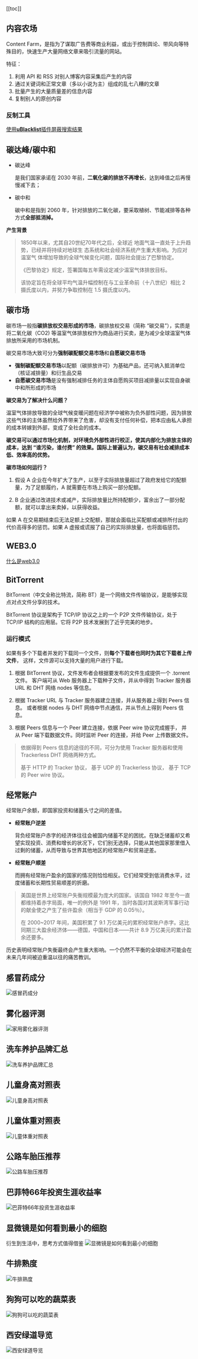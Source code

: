 [[toc]]

## 内容农场

Content Farm，是指为了谋取广告费等商业利益，或出于控制舆论、带风向等特殊目的，快速生产大量网络文章来吸引流量的网站。

特征：

1. 利用 API 和 RSS 对别人博客内容采集后产生的内容
2. 通过关键词和正常文章（多以小说为主）组成的乱七八糟的文章
3. 批量产生的大量质量差的信息内容
4. 复制别人的原创内容

### 反制工具

[使用**uBlacklist**插件屏蔽搜索结果](https://github.com/cobaltdisco/Google-Chinese-Results-Blocklist)





## 碳达峰/碳中和

- 碳达峰

  是我们国家承诺在 2030 年前，**二氧化碳的排放不再增长**，达到峰值之后再慢慢减下去；

- 碳中和

  碳中和是指到 2060 年，针对排放的二氧化碳，要采取植树、节能减排等各种方式**全部抵消掉。**

**产生背景**

> 1850年以来，尤其自20世纪70年代之后，全球近 地面气温一直处于上升趋势，已经并将持续对地球生 态系统和社会经济系统产生重大影响。为应对温室气 体增加导致的全球气候变化问题，国际社会提出了巴黎协定。
>
> 《巴黎协定》规定，签署国每五年需设定减少温室气体排放目标。
>
> 该协定旨在将全球平均气温升幅控制在与工业革命前（十八世纪）相比 2 摄氏度以内，并努力争取控制在 1.5 摄氏度以内。

## 碳市场

碳市场一般指**碳排放权交易形成的市场**，碳排放权交易（简称 “碳交易”），实质是将二氧化碳（CO2) 等温室气体排放权作为商品进行买卖，是为减少全球温室气体排放所采用的市场机制。

碳交易市场大致可分为**强制碳配额交易市场**和**自愿碳交易市场**

- **强制碳配额交易市场**以配额（碳排放许可）为基础产品，还可纳入抵消单位（核证减排量）和衍生品交易
- **自愿碳交易市场**是没有强制减排任务的主体自愿购买项目减排量以实现自身碳中和所形成的市场

**碳交易为了解决什么问题？**

温室气体排放导致的全球气候变暖问题在经济学中被称为负外部性问题，因为排放这些气体的主体虽然给外界带来了危害，却没有支付任何补偿，把本应由私人承担的成本转嫁到外部，变成了全社会的成本。

**碳交易可以通过市场化机制，对环境负外部性进行校正，使其内部化为排放主体的成本，达到 “谁污染，谁付费” 的效果。国际上普遍认为，碳交易有社会减排成本低、效率高的优势。**



**碳市场如何运行？**

1. 假设 A 企业在今年扩大了生产，以至于实际排放量超过了政府发给它的配额量，为了足额履约，A 就需要在市场上购买一部分配额。

2. B 企业通过改进技术或减产，实际排放量比所持配额少，富余出了一部分配额，就可以拿出来卖掉，以获得收益。

如果 A 在交易期结束后无法足额上交配额，那就会面临比买配额或减排所付出的代价高得多的惩罚。如果 A 虚报或谎报了自己的实际排放量，也将面临惩罚。







## WEB3.0

[什么是web3.0](https://zhuanlan.zhihu.com/p/412075990)





## BitTorrent 

BitTorrent（中文全称比特流，简称 BT）是一个网络文件传输协议，是能够实现点对点文件分享的技术。


BitTorrent 协议是架构于 TCP/IP 协议之上的一个 P2P 文件传输协议，处于 TCP/IP 结构的应用层。它将 P2P 技术发展到了近乎完美的地步。

### 运行模式

如果有多个下载者并发的下载同一个文件，则**每个下载者也同时为其它下载者上传文件**，
这样，文件源可以支持大量的用户进行下载。

1. 根据 BitTorrent 协议，文件发布者会根据要发布的文件生成提供一个 .torrent 文件。
   客户端可从 Web 服务器上下载种子文件，并从中得到 Tracker 服务器 URL 和 DHT 网络 nodes 等信息。

2. 根据 Tracker URL 与 Tracker 服务器建立连接，并从服务器上得到 Peers 信息。
   或者根据 nodes 与 DHT 网络中节点通信，并从节点上得到 Peers 信息。

3. 根据 Peers 信息与一个 Peer 建立连接，依据 Peer wire 协议完成握手，
   并从 Peer 端下载数据文件。同时监听 Peer 的连接，并给 Peer 上传数据文件。

> 
> 依据得到 Peers 信息的途径的不同，可分为使用 Tracker 服务器和使用 Trackerless DHT 网络两种方式。
> 
> 基于 HTTP 的 Tracker 协议，
> 基于 UDP 的 Trackerless 协议，
> 基于 TCP 的 Peer wire 协议。



## 经常账户

经常账户余额，即国家投资和储蓄头寸之间的差值。

- **经常账户逆差**

  背负经常账户赤字的经济体往往会被国内储蓄不足的困扰。在缺乏储蓄却又希望实现投资、消费和增长的状况下，它们别无选择，只能从其他国家那里借入过剩的储蓄，从而导致与世界其他地区的经常账户和贸易逆差。

- **经常账户顺差**

  而拥有经常账户盈余的国家的情况则恰恰相反。它们经常受到低消费水平，过度储蓄和长期性贸易顺差的折磨。

> 美国是世界上经常账户失衡规模最为庞大的国家。该国自 1982 年至今一直都维持着赤字局面，唯一的例外是 1991 年，当时各国对其波斯湾军事行动的献金使之产生了些许盈余（相当于 GDP 的 0.05％）。
>
> 在 2000~2017 年间，美国积累了 9.1 万亿美元的累积经常账户赤字。这比同期三大盈余经济体——德国，中国和日本——共计 8.9 万亿美元的累计盈余还要多。

历史表明经常账户失衡最终会产生重大影响。一个仍然不平衡的全球经济可能会在未来几年间被迫重温以往的痛苦教训。


## 感冒药成分

![感冒药成分](https://img.callbackhell.xyz/vuepress/funs/%E6%84%9F%E5%86%92%E8%8D%AF%E6%88%90%E5%88%86%E7%BB%9F%E8%AE%A1.jpg)

## 雾化器评测

![家用雾化器评测](https://img.callbackhell.xyz/vuepress/funs/%E5%AE%B6%E7%94%A8%E9%9B%BE%E5%8C%96%E5%99%A8%E8%AF%84%E6%B5%8B.jpg)

## 洗车养护品牌汇总

![洗车养护品牌汇总](https://img.callbackhell.xyz/vuepress/funs/%E6%B4%97%E8%BD%A6%E5%85%BB%E6%8A%A4%E5%93%81%E7%89%8C%E6%B1%87%E6%80%BB.jpg)

## 儿童身高对照表
![儿童身高对照表](https://img.callbackhell.xyz/vuepress/funs/%E5%84%BF%E7%AB%A5%E8%BA%AB%E9%AB%98%E5%AF%B9%E7%85%A7%E8%A1%A8.jpg)

## 儿童体重对照表
![儿童体重对照表](https://img.callbackhell.xyz/vuepress/funs/%E5%84%BF%E7%AB%A5%E4%BD%93%E9%87%8D%E5%AF%B9%E7%85%A7%E8%A1%A8.jpg)

## 公路车胎压推荐
![公路车胎压推荐](https://img.callbackhell.xyz/vuepress/funs/%E5%85%AC%E8%B7%AF%E8%BD%A6%E8%83%8E%E5%8E%8B%E6%8E%A8%E8%8D%90.jpg)

## 巴菲特66年投资生涯收益率
![巴菲特66年投资生涯收益率](https://img.callbackhell.xyz/vuepress/funs/%E5%B7%B4%E8%8F%B2%E7%89%B966%E5%B9%B4%E6%8A%95%E8%B5%84%E7%94%9F%E6%B6%AF%E6%94%B6%E7%9B%8A%E7%8E%87.jpg)

## 显微镜是如何看到最小的细胞
衍生到生活中，思考方式值得借鉴
![显微镜是如何看到最小的细胞](https://img.callbackhell.xyz/vuepress/funs/%E6%98%BE%E5%BE%AE%E9%95%9C%E6%98%AF%E5%A6%82%E4%BD%95%E7%9C%8B%E5%88%B0%E6%9C%80%E5%B0%8F%E7%9A%84%E7%BB%86%E8%83%9E.jpg)

## 牛排熟度
![牛排熟度](https://img.callbackhell.xyz/vuepress/funs/%E7%89%9B%E6%8E%92%E7%86%9F%E5%BA%A6.jpg)

## 狗狗可以吃的蔬菜表
![狗狗可以吃的蔬菜表](https://img.callbackhell.xyz/vuepress/funs/%E7%8B%97%E7%8B%97%E5%8F%AF%E4%BB%A5%E5%90%83%E7%9A%84%E8%94%AC%E8%8F%9C%E8%A1%A8.png)

## 西安绿道导览
![西安绿道导览](https://img.callbackhell.xyz/vuepress/funs/%E8%A5%BF%E5%AE%89%E7%BB%BF%E9%81%93%E5%AF%BC%E8%A7%88.jpg)
